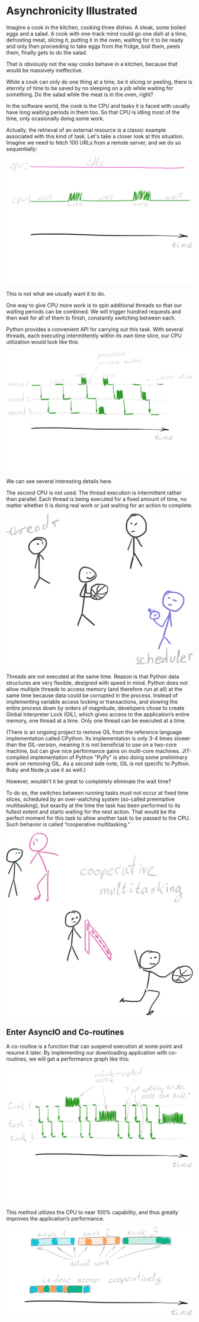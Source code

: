 Asynchronicity Illustrated
==========================

Imagine a cook in the kitchen, cooking three dishes. A steak, some boiled eggs and a salad. A cook with one-track mind could go one dish at a time, defrosting meat, slicing it, putting it in the oven, waiting for it to be ready and only then proceeding to take eggs from the fridge, boil them, peels them, finally gets to do the salad.

That is obviously not the way cooks behave in a kitchen, because that would be massively ineffective.

While a cook can only do one thing at a time, be it slicing or peeling, there is eternity of time to be saved by no sleeping on a job while waiting for something. Do the salad while the meat is in the oven, right?

In the software world, the cook is the CPU and tasks it is faced with usually have long waiting periods in them too. So that CPU is idling most of the time, only ocasionally doing some work.

Actually, the retrieval of an external resource is a classic example associated with this kind of task. Let's take a closer look at this situation. Imagine we need to fetch 100 URLs from a remote server, and we do so sequentially:

![Executing task one after another](sync.png)

This is not what we usually want it to do.

One way to give CPU more work is to spin additional threads so that our waiting periods can be combined. We will trigger hundred requests and then wait for all of them to finish, constantly switching between each.

Python provides a convenient API for carrying out this task. With several threads, each executing intermittently within its own time slice, our CPU utilization would look like this:

![Threads](threads.png)

We can see several interesting details here.

The second CPU is not used.
The thread execution is intermittent rather than parallel.
Each thread is being executed for a fixed amount of time, no matter whether it is doing real work or just waiting for an action to complete.

![Scheduler](scheduler.png)

Threads are not executed at the same time. Reason is that Python data structures are very flexible, designed with speed in mind. Python does not allow multiple threads to access memory (and therefore run at all) at the same time because data could be corrupted in the process. Instead of implementing variable access locking or transactions, and slowing the entire process down by orders of magnitude, developers chose to create Global Interpreter Lock (GIL), which gives access to the application’s entire memory, one thread at a time. Only one thread can be executed at a time.

(There is an ongoing project to remove GIL from the reference language implementation called CPython. Its implementation is only 3-4 times slower than the GIL-version, meaning it is not beneficial to use on a two-core machine, but can give nice performance gains on multi-core machines. JIT-compiled implementation of Python "PyPy" is also doing some preliminary work on removing GIL. As a second side note, GIL is not specific to Python. Ruby and Node.js use it as well.)

However, wouldn’t it be great to completely eliminate the wait time?

To do so, the switches between running tasks must not occur at fixed time slices, scheduled by an over-watching system (so-called preemptive multitasking), but exactly at the time the task has been performed to its fullest extent and starts waiting for the next action. That would be the  perfect moment for this task to allow another task to be passed to the CPU. Such behavior is called “cooperative multitasking.”

![Cooperative](cooperative.png)

Enter AsyncIO and Co-routines
-----------------------------

A co-routine is a function that can suspend execution at some point and resume it later. By implementing our downloading application with co-routines, we will get a performance graph like this:

![Coroutines](coroutines.png)

This method utilizes the CPU to near 100% capability, and thus greatly improves the application’s performance.

![Tasks](tasks.png)
